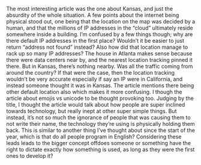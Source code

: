 The most interesting article was the one about Kansas, and just the absurdity of the whole situation. A few points about the internet being physical stood out, one being that the location on the map was decided by a human, and that the millions of IP addresses in the “cloud” ultimately reside somewhere inside a building. I’m confused by a few things though; why are there default IP addresses in the first place? Wouldn’t it be easier to just return “address not found” instead? Also how did that location manage to rack up so many IP addresses? The house in Atlanta makes sense because there were data centers near by, and the nearest location tracking pinned it there. But in Kansas, there’s nothing nearby. Was all the traffic coming from around the country? If that were the case, then the location tracking wouldn’t be very accurate especially if say an IP were in California, and instead someone thought it was in Kansas. The article mentions there being other default location also which makes it more confusing. I though the article about emojis vs unicode to be thought provoking too. Judging by the title, I thought the article would talk about how people are super inclined towards technology, but really inept at other super simple things. But instead, it’s not so much the ignorance of people that was causing them to not write their name, the technology they’re using is physically holding them back. This is similar to another thing I’ve thought about since the start of the year, which is that do all people program in English? Considering these leads leads to the bigger concept offdoes someone or something have the right to dictate exactly how something is used, as long as they were the first ones to develop it? 


